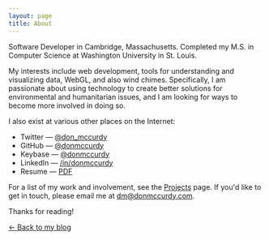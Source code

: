 ```yaml
---
layout: page
title: About
---
```


Software Developer in Cambridge, Massachusetts. Completed my M.S. in Computer Science at Washington University in St. Louis.

My interests include web development, tools for understanding and visualizing data, WebGL, and also wind chimes. Specifically, I am passionate about using technology to create better solutions for environmental and humanitarian issues, and I am looking for ways to become more involved in doing so.

I also exist at various other places on the Internet:

* Twitter — [@don_mccurdy](https://twitter.com/don_mccurdy)
* GitHub — [@donmccurdy](https://github.com/donmccurdy)
* Keybase — [@donmccurdy](https://keybase.io/donmccurdy)
* LinkedIn — [/in/donmccurdy](https://www.linkedin.com/in/donmccurdy)
* Resume — <a href="https://dl.dropboxusercontent.com/u/42869844/LTS/Don%20McCurdy%20-%20Resume%202015.pdf" rel="nofollow">PDF</a>

For a list of my work and involvement, see the [Projects](/projects) page. If you'd like to get in touch, please email me at [dm@donmccurdy.com](mailto:dm@donmccurdy.com).

Thanks for reading!

[&larr; Back to my blog](/)
